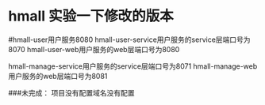 # hmall 实验一下修改的版本

#hmall-user用户服务8080
hmall-user-service用户服务的service层端口号为8070
hmall-user-web用户服务的web层端口号为8080

hmall-manage-service用户服务的service层端口号为8071
hmall-manage-web用户服务的web层端口号为8081

###未完成：
项目没有配置域名没有配置
